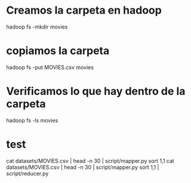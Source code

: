 # Creamos la carpeta en hadoop
hadoop fs -mkdir movies
# copiamos la carpeta
hadoop fs -put MOVIES.csv movies
# Verificamos lo que hay dentro de la carpeta
hadoop fs -ls movies

# test
cat datasets/MOVIES.csv | head -n 30 | script/mapper.py sort 1,1
cat datasets/MOVIES.csv | head -n 30 | script/mapper.py sort 1,1 | script/reducer.py